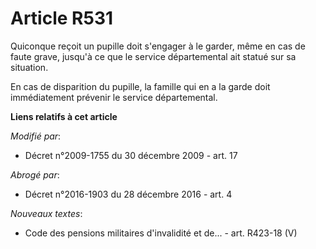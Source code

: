# Article R531

Quiconque reçoit un pupille doit s'engager à le garder, même en cas de faute grave, jusqu'à ce que le service départemental
ait statué sur sa situation.

En cas de disparition du pupille, la famille qui en a la garde doit immédiatement prévenir le service départemental.

**Liens relatifs à cet article**

_Modifié par_:

  - Décret n°2009-1755 du 30 décembre 2009 - art. 17

_Abrogé par_:

  - Décret n°2016-1903 du 28 décembre 2016 - art. 4

_Nouveaux textes_:

  - Code des pensions militaires d'invalidité et de... - art. R423-18 (V)
